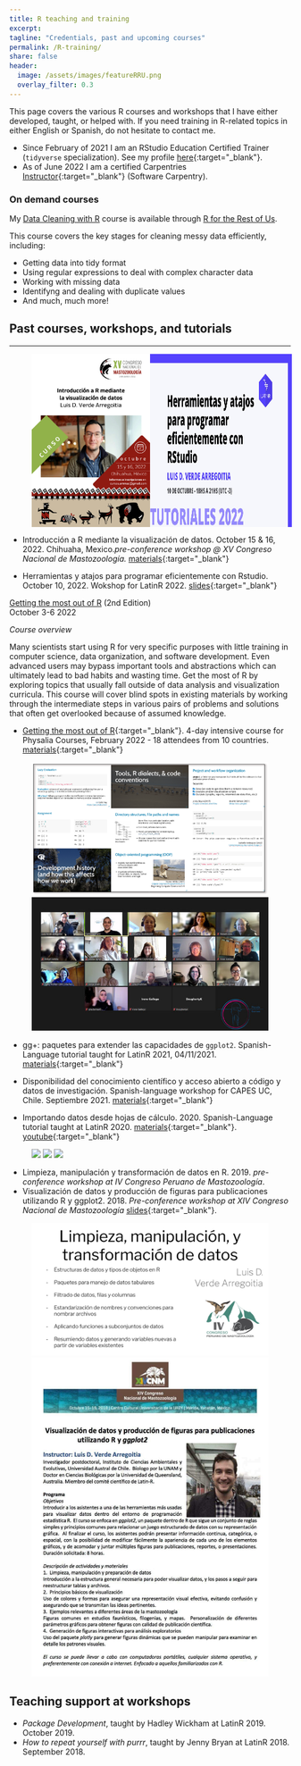 ```yaml
---
title: R teaching and training
excerpt: 
tagline: "Credentials, past and upcoming courses"
permalink: /R-training/
share: false
header:
  image: /assets/images/featureRRU.png
  overlay_filter: 0.3
---
```


This page covers the various R courses and workshops that I have either developed, taught, or helped with. If you need training in R-related topics in either English or Spanish, do not hesitate to contact me.

- Since February of 2021 I am an RStudio Education Certified Trainer (`tidyverse` specialization). See my profile [here](https://education.rstudio.com/trainers/people/verde_arregoitia+luis/){:target="_blank"}.   
- As of June 2022 I am a certified Carpentries [Instructor](https://carpentries.org/instructors/){:target="_blank"} (Software Carpentry).   


### On demand courses
My [Data Cleaning with R](https://rfortherestofus.com/courses/data-cleaning/) course is available through [R for the Rest of Us](https://rfortherestofus.com).

This course covers the key stages for cleaning messy data efficiently, including:  

- Getting data into tidy format
- Using regular expressions to deal with complex character data
- Working with missing data
- Identifyng and dealing with duplicate values
- And much, much more!

## Past courses, workshops, and tutorials
***

<figure class="half" style="display:flex">
    <img src="/assets/images/AMMAC_Luis_Darcy.jpg"  style="width:50%">
    <img src="/assets/images/latinr2022.jpeg"  style="width:60%">
</figure>

- Introducción a R mediante la visualización de datos. October 15 & 16, 2022. Chihuaha, Mexico._pre-conference workshop @ XV Congreso Nacional de Mastozoología._ [materials](https://github.com/luisDVA/cursoCNM2022){:target="_blank"}  

- Herramientas y atajos para programar eficientemente con Rstudio. October 10, 2022. Wokshop for LatinR 2022. [slides](https://luisdva.github.io/LatinR2022/){:target="_blank"}  

[Getting the most out of R](https://www.physalia-courses.org/courses-workshops/gmr/) (2nd Edition)  
October 3-6 2022 

_Course overview_  
  
Many scientists start using R for very specific purposes with little training in computer science, data organization, and software development. Even advanced users may bypass important tools and abstractions which can ultimately lead to bad habits and wasting time. Get the most of R by exploring topics that usually fall outside of data analysis and visualization curricula. This course will cover blind spots in existing materials by working through the intermediate steps in various pairs of problems and solutions that often get overlooked because of assumed knowledge.



- [Getting the most out of R](https://www.physalia-courses.org/previous-courses-workshops/2022/){:target="_blank"}. 4-day intensive course for Physalia Courses, February 2022 - 18 attendees from 10 countries. [materials](https://github.com/luisDVA/physalia-R){:target="_blank"}
 
 <figure class="half">
    <img src="/assets/images/slidesld.png">
    <img src="/assets/images/imagegtmor.jpg">
</figure>

- gg+: paquetes para extender las capacidades de `ggplot2`. Spanish-Language tutorial taught for LatinR 2021, 04/11/2021.  [materials](https://github.com/luisDVA/ggmas){:target="_blank"}  

- Disponibilidad del conocimiento científico y acceso abierto a código y datos de investigación. Spanish-language workshop for CAPES UC, Chile. Septiembre 2021. [materials](https://docs.google.com/presentation/d/1UnyRUl5VeguLP7X0YERbqfi7bn8K2UpoljGJSaMEJnY/edit?usp=sharing){:target="_blank"}  

- Importando datos desde hojas de cálculo. 2020. Spanish-Language tutorial taught at LatinR 2020. [materials](https://github.com/luisDVA/tallerxl){:target="_blank"}. [youtube](https://www.youtube.com/watch?v=vp_1N2tOFqI){:target="_blank"}  


<figure class="third">
    <img src="https://pbs.twimg.com/media/FDWdlN0XoAMSKhe?format=jpg&name=large">
    <img src="https://pbs.twimg.com/media/E90o9n-XMAIbyEX?format=jpg&name=large">
    <img src="https://pbs.twimg.com/media/EixIkqyXsAM6205?format=jpg&name=large">
</figure>


- Limpieza, manipulación y transformación de datos en R. 2019. _pre-conference workshop at IV Congreso Peruano de Mastozoología_.  
- Visualización de datos y producción de figuras para publicaciones utilizando R y ggplot2. 2018. _Pre-conference workshop at XIV Congreso Nacional de Mastozoología_ [slides](https://docs.google.com/presentation/d/1SKtM-2RLXwfGj3uFXXZx8-mT_q0VTSjYomt2d_R6NYI/edit?usp=sharing){:target="_blank"}.  
  
<figure class="half">
    <img src="/assets/images/luisaamp.png">
    <img src="/assets/images/ldcnm18.png">
</figure>


## Teaching support at workshops

- _Package Development_, taught by Hadley Wickham at LatinR 2019. October 2019.
- _How to repeat yourself with purrr_, taught by Jenny Bryan at LatinR 2018. September 2018.   

